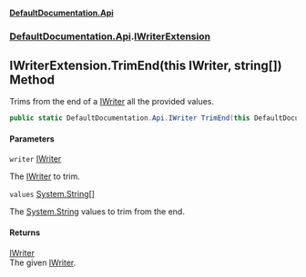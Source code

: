 #### [DefaultDocumentation.Api](index.md 'index')
### [DefaultDocumentation.Api](index.md#DefaultDocumentation.Api 'DefaultDocumentation.Api').[IWriterExtension](IWriterExtension.md 'DefaultDocumentation.Api.IWriterExtension')

## IWriterExtension.TrimEnd(this IWriter, string[]) Method

Trims from the end of a [IWriter](IWriter.md 'DefaultDocumentation.Api.IWriter') all the provided values.

```csharp
public static DefaultDocumentation.Api.IWriter TrimEnd(this DefaultDocumentation.Api.IWriter writer, params string[] values);
```
#### Parameters

<a name='DefaultDocumentation.Api.IWriterExtension.TrimEnd(thisDefaultDocumentation.Api.IWriter,string[]).writer'></a>

`writer` [IWriter](IWriter.md 'DefaultDocumentation.Api.IWriter')

The [IWriter](IWriter.md 'DefaultDocumentation.Api.IWriter') to trim.

<a name='DefaultDocumentation.Api.IWriterExtension.TrimEnd(thisDefaultDocumentation.Api.IWriter,string[]).values'></a>

`values` [System.String](https://docs.microsoft.com/en-us/dotnet/api/System.String 'System.String')[[]](https://docs.microsoft.com/en-us/dotnet/api/System.Array 'System.Array')

The [System.String](https://docs.microsoft.com/en-us/dotnet/api/System.String 'System.String') values to trim from the end.

#### Returns
[IWriter](IWriter.md 'DefaultDocumentation.Api.IWriter')  
The given [IWriter](IWriter.md 'DefaultDocumentation.Api.IWriter').